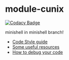 # module-cunix

[![Codacy Badge][1]][2]


minishell in minishell branch!

* [Code Style guide](./docs/coding-style.md)
* [Some useful resources](./docs/resources.md)
* [How to debug your code](./docs/debugging.md)

[1]: https://api.codacy.com/project/badge/Grade/24f7a548c64a4d49b4d52e8f34d629d8
[2]: https://www.codacy.com/app/ashanaakh/module-cunix?utm_source=github.com&utm_medium=referral&utm_content=ashanaakh/module-cunix&utm_campaign=badger
